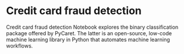 # Credit card fraud detection

Credit card fraud detection Notebook explores the binary classification package offered by PyCaret. The latter is an open-source, low-code machine learning library in Python that automates machine learning workflows.
